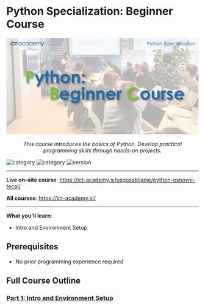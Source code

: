 # Python Specialization: Beginner Course

<p align="center">
  <a href="./resources/Python_beginner.png"><img src="./resources/Python_beginner.png" alt="Python Beginner"></a>
</p>
<p align="center">
    <em>This course introduces the basics of Python. Develop practical programming skills through hands-on projects.</em>
</p>

![category](https://img.shields.io/badge/category-python-orange)
![category](https://img.shields.io/badge/category-data-orange)
![version](https://img.shields.io/badge/version-v1.0.0-blue)

---

**Live on-site course**: <a href="https://ict-academy.si/usposabljanje/python-osnovni-tecaj/" target="_blank">https://ict-academy.si/usposabljanje/python-osnovni-tecaj/</a>

**All courses**: <a href="https://ict-academy.si/" target="_blank">https://ict-academy.si/</a>

---

**What you'll learn**:
- Intro and Environment Setup


## Prerequisites
- No prior programming experience required

## Full Course Outline

### [Part 1: Intro and Environment Setup](./Part_01_Intro_and_Environment_Setup/README.md)
